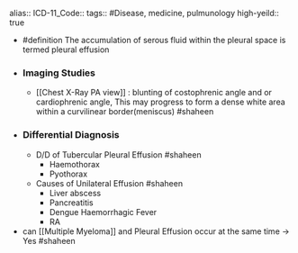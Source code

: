 alias::
ICD-11_Code::
tags:: #Disease, medicine, pulmunology
high-yeild:: true

- #definition The accumulation of serous fluid within the pleural space is termed pleural effusion
- ### Imaging Studies
	- [[Chest X-Ray PA view]] : blunting of costophrenic angle and or cardiophrenic angle, This may progress to form a dense white area within a curvilinear border(meniscus) #shaheen
- ### Differential Diagnosis
	- D/D of Tubercular Pleural Effusion #shaheen
		- Haemothorax
		- Pyothorax
	- Causes of Unilateral Effusion #shaheen
		- Liver abscess
		- Pancreatitis
		- Dengue Haemorrhagic Fever
		- RA
- can [[Multiple Myeloma]] and Pleural Effusion occur at the same time -> Yes #shaheen